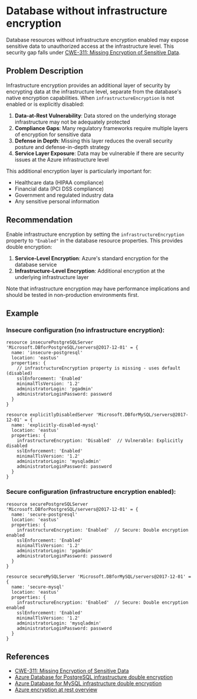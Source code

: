 # Database without infrastructure encryption

Database resources without infrastructure encryption enabled may expose sensitive data to unauthorized access at the infrastructure level. This security gap falls under [CWE-311: Missing Encryption of Sensitive Data](https://cwe.mitre.org/data/definitions/311.html).

## Problem Description

Infrastructure encryption provides an additional layer of security by encrypting data at the infrastructure level, separate from the database's native encryption capabilities. When `infrastructureEncryption` is not enabled or is explicitly disabled:

1. **Data-at-Rest Vulnerability**: Data stored on the underlying storage infrastructure may not be adequately protected
2. **Compliance Gaps**: Many regulatory frameworks require multiple layers of encryption for sensitive data
3. **Defense in Depth**: Missing this layer reduces the overall security posture and defense-in-depth strategy
4. **Service Layer Exposure**: Data may be vulnerable if there are security issues at the Azure infrastructure level

This additional encryption layer is particularly important for:
- Healthcare data (HIPAA compliance)
- Financial data (PCI DSS compliance)
- Government and regulated industry data
- Any sensitive personal information

## Recommendation

Enable infrastructure encryption by setting the `infrastructureEncryption` property to `"Enabled"` in the database resource properties. This provides double encryption:

1. **Service-Level Encryption**: Azure's standard encryption for the database service
2. **Infrastructure-Level Encryption**: Additional encryption at the underlying infrastructure layer

Note that infrastructure encryption may have performance implications and should be tested in non-production environments first.

## Example

### Insecure configuration (no infrastructure encryption):

```bicep
resource insecurePostgreSQLServer 'Microsoft.DBforPostgreSQL/servers@2017-12-01' = {
  name: 'insecure-postgresql'
  location: 'eastus'
  properties: {
    // infrastructureEncryption property is missing - uses default (disabled)
    sslEnforcement: 'Enabled'
    minimalTlsVersion: '1.2'
    administratorLogin: 'pgadmin'
    administratorLoginPassword: password
  }
}

resource explicitlyDisabledServer 'Microsoft.DBforMySQL/servers@2017-12-01' = {
  name: 'explicitly-disabled-mysql'
  location: 'eastus'
  properties: {
    infrastructureEncryption: 'Disabled'  // Vulnerable: Explicitly disabled
    sslEnforcement: 'Enabled'
    minimalTlsVersion: '1.2'
    administratorLogin: 'mysqladmin'
    administratorLoginPassword: password
  }
}
```

### Secure configuration (infrastructure encryption enabled):

```bicep
resource securePostgreSQLServer 'Microsoft.DBforPostgreSQL/servers@2017-12-01' = {
  name: 'secure-postgresql'
  location: 'eastus'
  properties: {
    infrastructureEncryption: 'Enabled'  // Secure: Double encryption enabled
    sslEnforcement: 'Enabled'
    minimalTlsVersion: '1.2'
    administratorLogin: 'pgadmin'
    administratorLoginPassword: password
  }
}

resource secureMySQLServer 'Microsoft.DBforMySQL/servers@2017-12-01' = {
  name: 'secure-mysql'
  location: 'eastus'
  properties: {
    infrastructureEncryption: 'Enabled'  // Secure: Double encryption enabled
    sslEnforcement: 'Enabled'
    minimalTlsVersion: '1.2'
    administratorLogin: 'mysqladmin'
    administratorLoginPassword: password
  }
}
```

## References

- [CWE-311: Missing Encryption of Sensitive Data](https://cwe.mitre.org/data/definitions/311.html)
- [Azure Database for PostgreSQL infrastructure double encryption](https://docs.microsoft.com/en-us/azure/postgresql/concepts-infrastructure-double-encryption)
- [Azure Database for MySQL infrastructure double encryption](https://docs.microsoft.com/en-us/azure/mysql/concepts-infrastructure-double-encryption)
- [Azure encryption at rest overview](https://docs.microsoft.com/en-us/azure/security/fundamentals/encryption-atrest)
